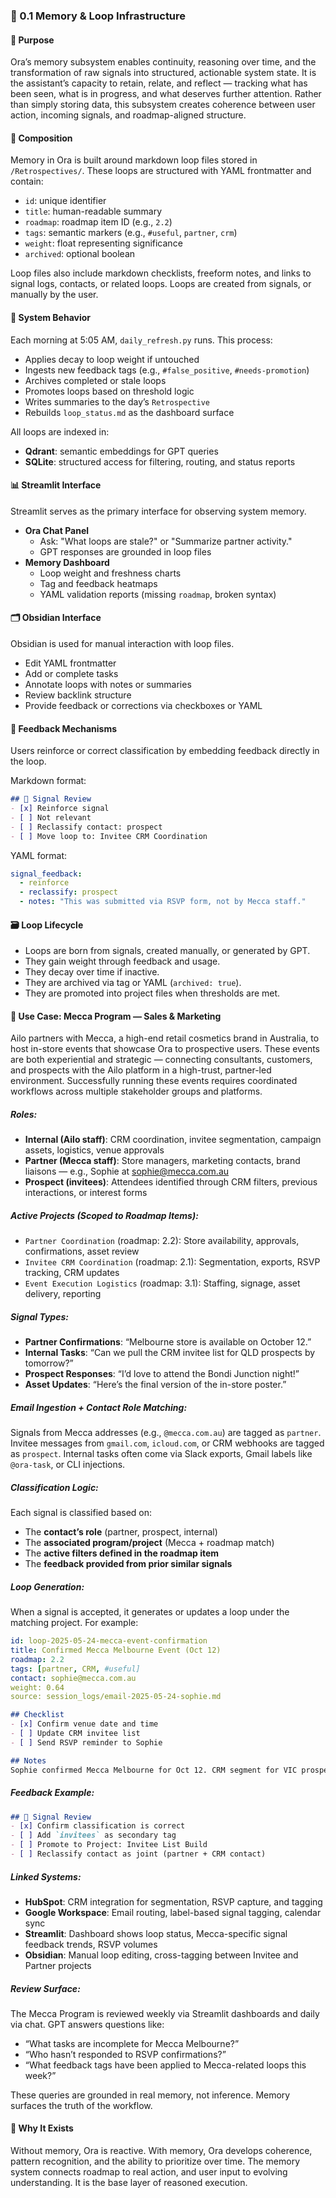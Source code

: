 ### 🔹 0.1 Memory & Loop Infrastructure

#### 🔭 Purpose
Ora’s memory subsystem enables continuity, reasoning over time, and the transformation of raw signals into structured, actionable system state. It is the assistant’s capacity to retain, relate, and reflect — tracking what has been seen, what is in progress, and what deserves further attention. Rather than simply storing data, this subsystem creates coherence between user action, incoming signals, and roadmap-aligned structure.

#### 🧱 Composition
Memory in Ora is built around markdown loop files stored in `/Retrospectives/`. These loops are structured with YAML frontmatter and contain:
- `id`: unique identifier
- `title`: human-readable summary
- `roadmap`: roadmap item ID (e.g., `2.2`)
- `tags`: semantic markers (e.g., `#useful`, `partner`, `crm`)
- `weight`: float representing significance
- `archived`: optional boolean

Loop files also include markdown checklists, freeform notes, and links to signal logs, contacts, or related loops. Loops are created from signals, or manually by the user.

#### 🧠 System Behavior
Each morning at 5:05 AM, `daily_refresh.py` runs. This process:
- Applies decay to loop weight if untouched
- Ingests new feedback tags (e.g., `#false_positive`, `#needs-promotion`)
- Archives completed or stale loops
- Promotes loops based on threshold logic
- Writes summaries to the day’s `Retrospective`
- Rebuilds `loop_status.md` as the dashboard surface

All loops are indexed in:
- **Qdrant**: semantic embeddings for GPT queries
- **SQLite**: structured access for filtering, routing, and status reports

#### 📊 Streamlit Interface
Streamlit serves as the primary interface for observing system memory.
- **Ora Chat Panel**
  - Ask: "What loops are stale?" or "Summarize partner activity."
  - GPT responses are grounded in loop files
- **Memory Dashboard**
  - Loop weight and freshness charts
  - Tag and feedback heatmaps
  - YAML validation reports (missing `roadmap`, broken syntax)

#### 🗂️ Obsidian Interface
Obsidian is used for manual interaction with loop files.
- Edit YAML frontmatter
- Add or complete tasks
- Annotate loops with notes or summaries
- Review backlink structure
- Provide feedback or corrections via checkboxes or YAML

#### 🔁 Feedback Mechanisms
Users reinforce or correct classification by embedding feedback directly in the loop.

Markdown format:
```markdown
## 🔧 Signal Review
- [x] Reinforce signal
- [ ] Not relevant
- [ ] Reclassify contact: prospect
- [ ] Move loop to: Invitee CRM Coordination
```

YAML format:
```yaml
signal_feedback:
  - reinforce
  - reclassify: prospect
  - notes: "This was submitted via RSVP form, not by Mecca staff."
```

#### 🗃️ Loop Lifecycle
- Loops are born from signals, created manually, or generated by GPT.
- They gain weight through feedback and usage.
- They decay over time if inactive.
- They are archived via tag or YAML (`archived: true`).
- They are promoted into project files when thresholds are met.

#### 📎 Use Case: Mecca Program — Sales & Marketing
Ailo partners with Mecca, a high-end retail cosmetics brand in Australia, to host in-store events that showcase Ora to prospective users. These events are both experiential and strategic — connecting consultants, customers, and prospects with the Ailo platform in a high-trust, partner-led environment. Successfully running these events requires coordinated workflows across multiple stakeholder groups and platforms.

##### Roles:
- **Internal (Ailo staff)**: CRM coordination, invitee segmentation, campaign assets, logistics, venue approvals
- **Partner (Mecca staff)**: Store managers, marketing contacts, brand liaisons — e.g., Sophie at sophie@mecca.com.au
- **Prospect (invitees)**: Attendees identified through CRM filters, previous interactions, or interest forms

##### Active Projects (Scoped to Roadmap Items):
- `Partner Coordination` (roadmap: 2.2): Store availability, approvals, confirmations, asset review
- `Invitee CRM Coordination` (roadmap: 2.1): Segmentation, exports, RSVP tracking, CRM updates
- `Event Execution Logistics` (roadmap: 3.1): Staffing, signage, asset delivery, reporting

##### Signal Types:
- **Partner Confirmations**: “Melbourne store is available on October 12.”
- **Internal Tasks**: “Can we pull the CRM invitee list for QLD prospects by tomorrow?”
- **Prospect Responses**: “I’d love to attend the Bondi Junction night!”
- **Asset Updates**: “Here’s the final version of the in-store poster.”

##### Email Ingestion + Contact Role Matching:
Signals from Mecca addresses (e.g., `@mecca.com.au`) are tagged as `partner`. Invitee messages from `gmail.com`, `icloud.com`, or CRM webhooks are tagged as `prospect`. Internal tasks often come via Slack exports, Gmail labels like `@ora-task`, or CLI injections.

##### Classification Logic:
Each signal is classified based on:
- The **contact’s role** (partner, prospect, internal)
- The **associated program/project** (Mecca + roadmap match)
- The **active filters defined in the roadmap item**
- The **feedback provided from prior similar signals**

##### Loop Generation:
When a signal is accepted, it generates or updates a loop under the matching project. For example:

```yaml
id: loop-2025-05-24-mecca-event-confirmation
title: Confirmed Mecca Melbourne Event (Oct 12)
roadmap: 2.2
tags: [partner, CRM, #useful]
contact: sophie@mecca.com.au
weight: 0.64
source: session_logs/email-2025-05-24-sophie.md
```

```markdown
## Checklist
- [x] Confirm venue date and time
- [ ] Update CRM invitee list
- [ ] Send RSVP reminder to Sophie

## Notes
Sophie confirmed Mecca Melbourne for Oct 12. CRM segment for VIC prospects needs syncing by October 5. Connect with Invitee Coordination loop.
```

##### Feedback Example:
```markdown
## 🔧 Signal Review
- [x] Confirm classification is correct
- [ ] Add `invitees` as secondary tag
- [ ] Promote to Project: Invitee List Build
- [ ] Reclassify contact as joint (partner + CRM contact)
```

##### Linked Systems:
- **HubSpot**: CRM integration for segmentation, RSVP capture, and tagging
- **Google Workspace**: Email routing, label-based signal tagging, calendar sync
- **Streamlit**: Dashboard shows loop status, Mecca-specific signal feedback trends, RSVP volumes
- **Obsidian**: Manual loop editing, cross-tagging between Invitee and Partner projects

##### Review Surface:
The Mecca Program is reviewed weekly via Streamlit dashboards and daily via chat. GPT answers questions like:
- “What tasks are incomplete for Mecca Melbourne?”
- “Who hasn’t responded to RSVP confirmations?”
- “What feedback tags have been applied to Mecca-related loops this week?”

These queries are grounded in real memory, not inference. Memory surfaces the truth of the workflow.

#### 🧩 Why It Exists
Without memory, Ora is reactive. With memory, Ora develops coherence, pattern recognition, and the ability to prioritize over time. The memory system connects roadmap to real action, and user input to evolving understanding. It is the base layer of reasoned execution.
